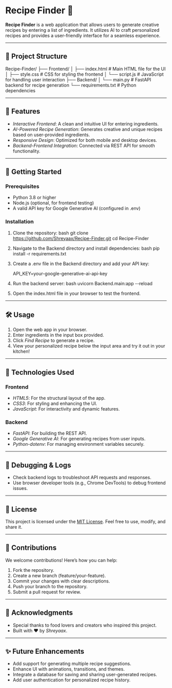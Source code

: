 # Recipe Finder 🍴

**Recipe Finder** is a web application that allows users to generate creative recipes by entering a list of ingredients. It utilizes AI to craft personalized recipes and provides a user-friendly interface for a seamless experience.

---

## 📂 Project Structure

Recipe-Finder/
├── Frontend/
│   ├── index.html        # Main HTML file for the UI
│   ├── style.css         # CSS for styling the frontend
│   └── script.js         # JavaScript for handling user interaction
├── Backend/
│   └── main.py           # FastAPI backend for recipe generation
└── requirements.txt      # Python dependencies


---

## 🌟 Features

- *Interactive Frontend*: A clean and intuitive UI for entering ingredients.
- *AI-Powered Recipe Generation*: Generates creative and unique recipes based on user-provided ingredients.
- *Responsive Design*: Optimized for both mobile and desktop devices.
- *Backend-Frontend Integration*: Connected via REST API for smooth functionality.

---

## 🚀 Getting Started

### Prerequisites

- Python 3.8 or higher
- Node.js (optional, for frontend testing)
- A valid API key for Google Generative AI (configured in .env)

### Installation

1. Clone the repository:
   bash
   git clone https://github.com/Shreyaax/Recipe-Finder.git
   cd Recipe-Finder
   

2. Navigate to the Backend directory and install dependencies:
   bash
   pip install -r requirements.txt
   

3. Create a .env file in the Backend directory and add your API key:
   
   API_KEY=your-google-generative-ai-api-key
   

4. Run the backend server:
   bash
   uvicorn Backend.main:app --reload
   

5. Open the index.html file in your browser to test the frontend.

---

## 🛠 Usage

1. Open the web app in your browser.
2. Enter ingredients in the input box provided.
3. Click *Find Recipe* to generate a recipe.
4. View your personalized recipe below the input area and try it out in your kitchen!

---

## 🎨 Technologies Used

### Frontend
- *HTML5*: For the structural layout of the app.
- *CSS3*: For styling and enhancing the UI.
- *JavaScript*: For interactivity and dynamic features.

### Backend
- *FastAPI*: For building the REST API.
- *Google Generative AI*: For generating recipes from user inputs.
- *Python-dotenv*: For managing environment variables securely.

---

## 🐞 Debugging & Logs

- Check backend logs to troubleshoot API requests and responses.
- Use browser developer tools (e.g., Chrome DevTools) to debug frontend issues.

---

## 📜 License

This project is licensed under the [MIT License](LICENSE). Feel free to use, modify, and share it.

---

## 🤝 Contributions

We welcome contributions! Here’s how you can help:

1. Fork the repository.
2. Create a new branch (feature/your-feature).
3. Commit your changes with clear descriptions.
4. Push your branch to the repository.
5. Submit a pull request for review.

---

## 💌 Acknowledgments

- Special thanks to food lovers and creators who inspired this project.
- Built with ❤ by *Shreyaax*.

---

## ✨ Future Enhancements

- Add support for generating multiple recipe suggestions.
- Enhance UI with animations, transitions, and themes.
- Integrate a database for saving and sharing user-generated recipes.
- Add user authentication for personalized recipe history.
